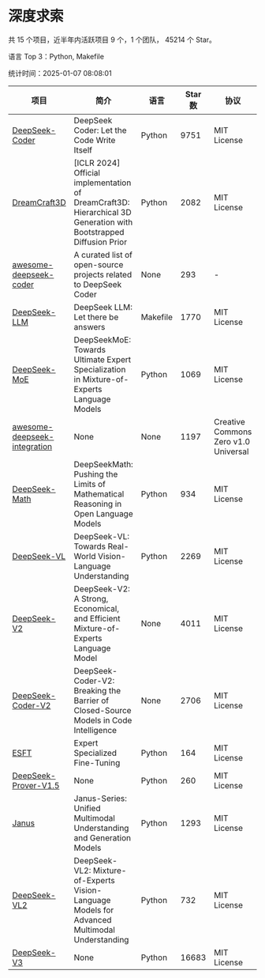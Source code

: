 # 深度求索

共 15 个项目，近半年内活跃项目 9 个，1 个团队， 45214 个 Star。

语言 Top 3：Python, Makefile

统计时间：2025-01-07 08:08:01

| 项目 | 简介 | 语言 | Star 数 | 协议 | 创建时间 | 最后更新时间 | 最后提交时间 |
| --- | --- | --- | --- | --- | --- | --- | --- |
| [DeepSeek-Coder](https://github.com/deepseek-ai/DeepSeek-Coder) | DeepSeek Coder: Let the Code Write Itself | Python | 9751 | MIT License | 2023-10-20 | 2025-01-07 | 2024-05-21 |
| [DreamCraft3D](https://github.com/deepseek-ai/DreamCraft3D) | [ICLR 2024] Official implementation of DreamCraft3D: Hierarchical 3D Generation with Bootstrapped Diffusion Prior | Python | 2082 | MIT License | 2023-10-23 | 2025-01-07 | 2024-08-21 |
| [awesome-deepseek-coder](https://github.com/deepseek-ai/awesome-deepseek-coder) | A curated list of open-source projects related to DeepSeek Coder | None | 293 | - | 2023-11-06 | 2025-01-06 | 2024-04-03 |
| [DeepSeek-LLM](https://github.com/deepseek-ai/DeepSeek-LLM) | DeepSeek LLM: Let there be answers | Makefile | 1770 | MIT License | 2023-11-29 | 2025-01-07 | 2024-02-04 |
| [DeepSeek-MoE](https://github.com/deepseek-ai/DeepSeek-MoE) | DeepSeekMoE: Towards Ultimate Expert Specialization in Mixture-of-Experts Language Models | Python | 1069 | MIT License | 2024-01-02 | 2025-01-07 | 2024-01-16 |
| [awesome-deepseek-integration](https://github.com/deepseek-ai/awesome-deepseek-integration) | None | None | 1197 | Creative Commons Zero v1.0 Universal | 2024-01-11 | 2025-01-07 | 2025-01-03 |
| [DeepSeek-Math](https://github.com/deepseek-ai/DeepSeek-Math) | DeepSeekMath: Pushing the Limits of Mathematical Reasoning in Open Language Models | Python | 934 | MIT License | 2024-02-05 | 2025-01-07 | 2024-04-15 |
| [DeepSeek-VL](https://github.com/deepseek-ai/DeepSeek-VL) | DeepSeek-VL: Towards Real-World Vision-Language Understanding | Python | 2269 | MIT License | 2024-03-07 | 2025-01-07 | 2024-04-24 |
| [DeepSeek-V2](https://github.com/deepseek-ai/DeepSeek-V2) | DeepSeek-V2: A Strong, Economical, and Efficient Mixture-of-Experts Language Model | None | 4011 | MIT License | 2024-04-22 | 2025-01-07 | 2024-09-25 |
| [DeepSeek-Coder-V2](https://github.com/deepseek-ai/DeepSeek-Coder-V2) | DeepSeek-Coder-V2: Breaking the Barrier of Closed-Source Models in Code Intelligence | None | 2706 | MIT License | 2024-06-14 | 2025-01-07 | 2024-09-24 |
| [ESFT](https://github.com/deepseek-ai/ESFT) | Expert Specialized Fine-Tuning | Python | 164 | MIT License | 2024-07-04 | 2025-01-07 | 2024-09-22 |
| [DeepSeek-Prover-V1.5](https://github.com/deepseek-ai/DeepSeek-Prover-V1.5) | None | Python | 260 | MIT License | 2024-08-15 | 2025-01-05 | 2024-08-16 |
| [Janus](https://github.com/deepseek-ai/Janus) | Janus-Series: Unified Multimodal Understanding and Generation Models | Python | 1293 | MIT License | 2024-10-18 | 2025-01-07 | 2024-11-13 |
| [DeepSeek-VL2](https://github.com/deepseek-ai/DeepSeek-VL2) | DeepSeek-VL2: Mixture-of-Experts Vision-Language Models for Advanced Multimodal Understanding | Python | 732 | MIT License | 2024-12-13 | 2025-01-07 | 2024-12-30 |
| [DeepSeek-V3](https://github.com/deepseek-ai/DeepSeek-V3) | None | Python | 16683 | MIT License | 2024-12-26 | 2025-01-07 | 2025-01-07 |
